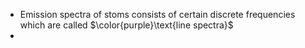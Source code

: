 - Emission spectra of stoms consists of certain discrete frequencies which are called $\color{purple}\text{line spectra}$
- 